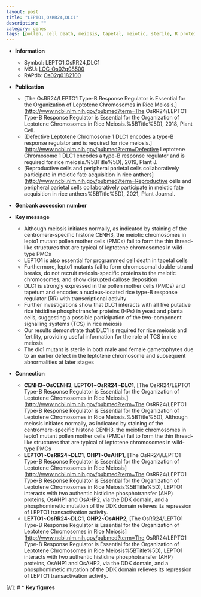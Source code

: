 ```yaml
---
layout: post
title: "LEPTO1,OsRR24,DLC1"
description: ""
category: genes
tags: [pollen, cell death, meiosis, tapetal, meiotic, sterile, R protein, tapetum]
---
```


* **Information**  
    + Symbol: LEPTO1,OsRR24,DLC1  
    + MSU: [LOC_Os02g08500](http://rice.uga.edu/cgi-bin/ORF_infopage.cgi?orf=LOC_Os02g08500)  
    + RAPdb: [Os02g0182100](http://rapdb.dna.affrc.go.jp/viewer/gbrowse_details/irgsp1?name=Os02g0182100)  

* **Publication**  
    + [The OsRR24/LEPTO1 Type-B Response Regulator is Essential for the Organization of Leptotene Chromosomes in Rice Meiosis.](http://www.ncbi.nlm.nih.gov/pubmed?term=The OsRR24/LEPTO1 Type-B Response Regulator is Essential for the Organization of Leptotene Chromosomes in Rice Meiosis.%5BTitle%5D), 2018, Plant Cell.
    + [Defective Leptotene Chromosome 1 DLC1 encodes a type-B response regulator and is required for rice meiosis.](http://www.ncbi.nlm.nih.gov/pubmed?term=Defective Leptotene Chromosome 1 DLC1 encodes a type-B response regulator and is required for rice meiosis.%5BTitle%5D), 2019, Plant J.
    + [Reproductive cells and peripheral parietal cells collaboratively participate in meiotic fate acquisition in rice anthers](http://www.ncbi.nlm.nih.gov/pubmed?term=Reproductive cells and peripheral parietal cells collaboratively participate in meiotic fate acquisition in rice anthers%5BTitle%5D), 2021, Plant Journal.

* **Genbank accession number**  

* **Key message**  
    + Although meiosis initiates normally, as indicated by staining of the centromere-specific histone CENH3, the meiotic chromosomes in lepto1 mutant pollen mother cells (PMCs) fail to form the thin thread-like structures that are typical of leptotene chromosomes in wild-type PMCs
    + LEPTO1 is also essential for programmed cell death in tapetal cells
    + Furthermore, lepto1 mutants fail to form chromosomal double-strand breaks, do not recruit meiosis-specific proteins to the meiotic chromosomes, and show disrupted callose deposition
    + DLC1 is strongly expressed in the pollen mother cells (PMCs) and tapetum and encodes a nucleus-located rice type-B response regulator (RR) with transcriptional activity
    + Further investigations show that DLC1 interacts with all five putative rice histidine phosphotransfer proteins (HPs) in yeast and planta cells, suggesting a possible participation of the two-component signalling systems (TCS) in rice meiosis
    + Our results demonstrate that DLC1 is required for rice meiosis and fertility, providing useful information for the role of TCS in rice meiosis
    + The dlc1 mutant is sterile in both male and female gametophytes due to an earlier defect in the leptotene chromosome and subsequent abnormalities at later stages

* **Connection**  
    + __CENH3~OsCENH3__, __LEPTO1~OsRR24~DLC1__, [The OsRR24/LEPTO1 Type-B Response Regulator is Essential for the Organization of Leptotene Chromosomes in Rice Meiosis.](http://www.ncbi.nlm.nih.gov/pubmed?term=The OsRR24/LEPTO1 Type-B Response Regulator is Essential for the Organization of Leptotene Chromosomes in Rice Meiosis.%5BTitle%5D),  Although meiosis initiates normally, as indicated by staining of the centromere-specific histone CENH3, the meiotic chromosomes in lepto1 mutant pollen mother cells (PMCs) fail to form the thin thread-like structures that are typical of leptotene chromosomes in wild-type PMCs
    + __LEPTO1~OsRR24~DLC1__, __OHP1~OsAHP1__, [The OsRR24/LEPTO1 Type-B Response Regulator is Essential for the Organization of  Leptotene Chromosomes in Rice Meiosis](http://www.ncbi.nlm.nih.gov/pubmed?term=The OsRR24/LEPTO1 Type-B Response Regulator is Essential for the Organization of  Leptotene Chromosomes in Rice Meiosis%5BTitle%5D), LEPTO1 interacts with two authentic histidine phosphotransfer (AHP) proteins, OsAHP1 and OsAHP2, via the DDK domain, and a phosphomimetic mutation of the DDK domain relieves its repression of LEPTO1 transactivation activity.
    + __LEPTO1~OsRR24~DLC1__, __OHP2~OsAHP2__, [The OsRR24/LEPTO1 Type-B Response Regulator is Essential for the Organization of  Leptotene Chromosomes in Rice Meiosis](http://www.ncbi.nlm.nih.gov/pubmed?term=The OsRR24/LEPTO1 Type-B Response Regulator is Essential for the Organization of  Leptotene Chromosomes in Rice Meiosis%5BTitle%5D), LEPTO1 interacts with two authentic histidine phosphotransfer (AHP) proteins, OsAHP1 and OsAHP2, via the DDK domain, and a phosphomimetic mutation of the DDK domain relieves its repression of LEPTO1 transactivation activity.

[//]: # * **Key figures**  


